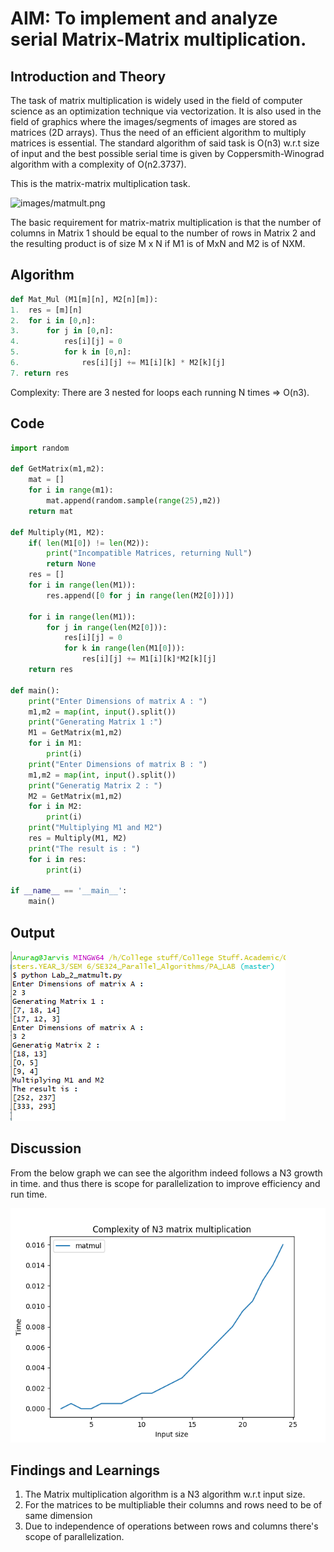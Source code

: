 # AIM: To implement and analyze serial Matrix-Matrix multiplication.

## Introduction and Theory

The task of matrix multiplication is widely used in the field of computer science as an optimization technique via vectorization. It is also used in the field of graphics where the images/segments of images are stored as matrices (2D arrays). Thus the need of an efficient algorithm to multiply matrices is essential. The standard algorithm of said task is O(n3) w.r.t size of input and the best possible serial time is given by Coppersmith-Winograd algorithm with a complexity of O(n2.3737).

This is the matrix-matrix multiplication task.

![images/matmult.png](http://faculty.ycp.edu/~dbabcock/PastCourses/cs101/labs/images/matmult.png)

The basic requirement for matrix-matrix multiplication is that the number of columns in Matrix 1 should be equal to the number of rows in Matrix 2 and the resulting product is of size M x N if M1 is of MxN and M2 is of NXM.

## Algorithm 

```python
def Mat_Mul (M1[m][n], M2[n][m]):
1.	res = [m][n]
2.	for i in [0,n]:
3.		for j in [0,n]:
4.			res[i][j] = 0
5.			for k in [0,n]:
6.				res[i][j] += M1[i][k] * M2[k][j]
7. return res
```

Complexity: There are 3 nested for loops each running N times => O(n3).



## Code

```python
import random

def GetMatrix(m1,m2):
    mat = []
    for i in range(m1):
        mat.append(random.sample(range(25),m2))
    return mat

def Multiply(M1, M2):
    if( len(M1[0]) != len(M2)):
        print("Incompatible Matrices, returning Null")
        return None
    res = []
    for i in range(len(M1)):
        res.append([0 for j in range(len(M2[0]))])

    for i in range(len(M1)):
        for j in range(len(M2[0])):
            res[i][j] = 0
            for k in range(len(M1[0])):
                res[i][j] += M1[i][k]*M2[k][j]
    return res

def main():
    print("Enter Dimensions of matrix A : ")
    m1,m2 = map(int, input().split())
    print("Generating Matrix 1 :")
    M1 = GetMatrix(m1,m2)
    for i in M1:
        print(i)
    print("Enter Dimensions of matrix B : ")
    m1,m2 = map(int, input().split())
    print("Generatig Matrix 2 : ")
    M2 = GetMatrix(m1,m2)
    for i in M2:
        print(i)
    print("Multiplying M1 and M2")
    res = Multiply(M1, M2)
    print("The result is : ")
    for i in res:
        print(i)

if __name__ == '__main__':
    main()
```



## Output

![output](../OutPuts/MatMul.PNG)

## Discussion 

From the below graph we can see the algorithm indeed follows a N3 growth in time. and thus there is scope for parallelization to improve efficiency and run time.

![graph](../OutPuts/MatMul_Graph.png)

## Findings and Learnings

1. The Matrix multiplication algorithm is a N3 algorithm w.r.t input size.
2. For the matrices to be multipliable their columns and rows need to be of same dimension
3. Due to independence of operations between rows and columns there's scope of parallelization.





